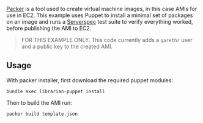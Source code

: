 [Packer](http://www.packer.io) is a tool used to create virtual machine
images, in this case AMIs for use in EC2. This example uses Puppet to
install a minimal set of packages on an image and runs a
[Serverspec](http://serverspec.org) test suite to verify everything
worked, before publishing the AMI to EC2.

> FOR THIS EXAMPLE ONLY. This code currently adds a `garethr` user
> and a public key to the created AMI.

## Usage

With packer installer, first download the required puppet modules:

    bundle exec librarian-puppet install

Then to build the AMI run:

    packer build template.json
